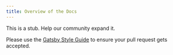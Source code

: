 ```yaml
---
title: Overview of the Docs
---
```


This is a stub. Help our community expand it.

Please use the [Gatsby Style Guide](/contributing/gatsby-style-guide/) to ensure your pull request gets accepted.